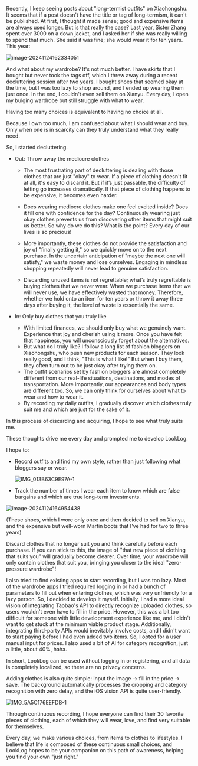 Recently, I keep seeing posts about "long-termist outfits" on Xiaohongshu. It seems that if a post doesn't have the title or tag of long-termism, it can't be published. At first, I thought it made sense; good and expensive items are always used longer. But is that really the case? Last year, Sister Zhang spent over 3000 on a down jacket, and I asked her if she was really willing to spend that much. She said it was fine; she would wear it for ten years. This year:

![image-20241124162334051](https://pub-8dffc52979c34362aa2dbe3a43f0792a.r2.dev/image-20241124162334051.png)

And what about my wardrobe? It's not much better. I have skirts that I bought but never took the tags off, which I threw away during a recent decluttering session after two years. I bought shoes that seemed okay at the time, but I was too lazy to shop around, and I ended up wearing them just once. In the end, I couldn't even sell them on Xianyu. Every day, I open my bulging wardrobe but still struggle with what to wear.

Having too many choices is equivalent to having no choice at all.

Because I own too much, I am confused about what I should wear and buy. Only when one is in scarcity can they truly understand what they really need.

So, I started decluttering.

* Out: Throw away the mediocre clothes

  * The most frustrating part of decluttering is dealing with those clothes that are just "okay" to wear. If a piece of clothing doesn't fit at all, it's easy to discard it. But if it’s just passable, the difficulty of letting go increases dramatically. If that piece of clothing happens to be expensive, it becomes even harder.
  * Does wearing mediocre clothes make one feel excited inside? Does it fill one with confidence for the day? Continuously wearing just okay clothes prevents us from discovering other items that might suit us better. So why do we do this? What is the point? Every day of our lives is so precious!

  * More importantly, these clothes do not provide the satisfaction and joy of "finally getting it," so we quickly move on to the next purchase. In the uncertain anticipation of "maybe the next one will satisfy," we waste money and lose ourselves. Engaging in mindless shopping repeatedly will never lead to genuine satisfaction.
  * Discarding unused items is not regrettable; what’s truly regrettable is buying clothes that we never wear. When we purchase items that we will never use, we have effectively wasted that money. Therefore, whether we hold onto an item for ten years or throw it away three days after buying it, the level of waste is essentially the same.

* In: Only buy clothes that you truly like
  * With limited finances, we should only buy what we genuinely want. Experience that joy and cherish using it more. Once you have felt that happiness, you will unconsciously forget about the alternatives.
  * But what do I truly like? I follow a long list of fashion bloggers on Xiaohongshu, who push new products for each season. They look really good, and I think, "This is what I like!" But when I buy them, they often turn out to be just okay after trying them on.
  * The outfit scenarios set by fashion bloggers are almost completely different from our real-life situations, destinations, and modes of transportation. More importantly, our appearances and body types are different too. So, we can only think for ourselves about what to wear and how to wear it.
  * By recording my daily outfits, I gradually discover which clothes truly suit me and which are just for the sake of it.

In this process of discarding and acquiring, I hope to see what truly suits me.

These thoughts drive me every day and prompted me to develop LookLog.

I hope to:

* Record outfits and find my own style, rather than just following what bloggers say or wear.

  ![IMG_013B63C9E97A-1](https://pub-8dffc52979c34362aa2dbe3a43f0792a.r2.dev/IMG_013B63C9E97A-1.jpeg)

* Track the number of times I wear each item to know which are false bargains and which are true long-term investments.

![image-20241124164954438](https://pub-8dffc52979c34362aa2dbe3a43f0792a.r2.dev/image-20241124164954438.png)

(These shoes, which I wore only once and then decided to sell on Xianyu, and the expensive but well-worn Martin boots that I've had for two to three years)

Discard clothes that no longer suit you and think carefully before each purchase. If you can stick to this, the image of "that new piece of clothing that suits you" will gradually become clearer. Over time, your wardrobe will only contain clothes that suit you, bringing you closer to the ideal "zero-pressure wardrobe"!

I also tried to find existing apps to start recording, but I was too lazy. Most of the wardrobe apps I tried required logging in or had a bunch of parameters to fill out when entering clothes, which was very unfriendly for a lazy person. So, I decided to develop it myself. Initially, I had a more ideal vision of integrating Taobao's API to directly recognize uploaded clothes, so users wouldn't even have to fill in the price. However, this was a bit too difficult for someone with little development experience like me, and I didn't want to get stuck at the minimum viable product stage. Additionally, integrating third-party APIs would inevitably involve costs, and I didn't want to start paying before I had even added two items. So, I opted for a user manual input for prices. I also used a bit of AI for category recognition, just a little, about 40%, haha.

In short, LookLog can be used without logging in or registering, and all data is completely localized, so there are no privacy concerns.

Adding clothes is also quite simple: input the image -> fill in the price -> save. The background automatically processes the cropping and category recognition with zero delay, and the iOS vision API is quite user-friendly.

![IMG_5A5C176EEFDB-1](https://pub-8dffc52979c34362aa2dbe3a43f0792a.r2.dev/image-20241124164954438.png)

Through continuous recording, I hope everyone can find their 30 favorite pieces of clothing, each of which they will wear, love, and find very suitable for themselves.

Every day, we make various choices, from items to clothes to lifestyles. I believe that life is composed of these continuous small choices, and LookLog hopes to be your companion on this path of awareness, helping you find your own "just right."